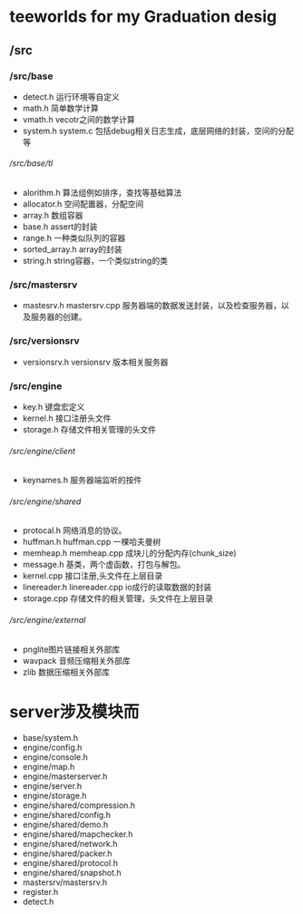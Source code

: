 # teeworlds for my Graduation desig
   ## /src
   ### /src/base 
   - detect.h 运行环境等自定义
   - math.h   简单数学计算
   - vmath.h  vecotr之间的数学计算
   - system.h system.c 包括debug相关日志生成，底层网络的封装，空间的分配等
   ###### /src/base/tl
   - alorithm.h 算法组例如排序，查找等基础算法
   - allocator.h 空间配置器，分配空间
   - array.h 数组容器
   - base.h assert的封装
   - range.h 一种类似队列的容器
   - sorted_array.h array的封装
   - string.h string容器，一个类似string的类
   ### /src/mastersrv
   - mastesrv.h mastersrv.cpp  服务器端的数据发送封装，以及检查服务器，以及服务器的创建。
   ### /src/versionsrv
   - versionsrv.h versionsrv   版本相关服务器
   ### /src/engine
   - key.h 键盘宏定义
   - kernel.h 接口注册头文件
   - storage.h 存储文件相关管理的头文件
   ###### /src/engine/client
   - keynames.h 服务器端监听的按件
   ###### /src/engine/shared
   - protocal.h 网络消息的协议。
   - huffman.h huffman.cpp 一棵哈夫曼树
   - memheap.h memheap.cpp  成块儿的分配内存(chunk_size)
   - message.h 基类，两个虚函数，打包与解包。
   - kernel.cpp  接口注册,头文件在上层目录
   - linereader.h linereader.cpp io成行的读取数据的封装
   - storage.cpp 存储文件的相关管理，头文件在上层目录
   ###### /src/engine/external
   - pnglite图片链接相关外部库
   - wavpack 音频压缩相关外部库
   - zlib 数据压缩相关外部库






# server涉及模块而
- base/system.h
- engine/config.h
- engine/console.h
- engine/map.h
- engine/masterserver.h
- engine/server.h
- engine/storage.h
- engine/shared/compression.h
- engine/shared/config.h
- engine/shared/demo.h
- engine/shared/mapchecker.h
- engine/shared/network.h
- engine/shared/packer.h
- engine/shared/protocol.h
- engine/shared/snapshot.h
- mastersrv/mastersrv.h
- register.h
- detect.h
